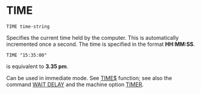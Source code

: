 # TIME

`TIME time-string`  

Specifies the current time held by the computer. This is automatically incremented once a second.
The time is specified in the format **HH:MM:SS**.

`TIME "15:35:00"`

is equivalent to **3.35 pm**.

Can be used in immediate mode. See [TIME$](man_fn-time.md) function; see also the command [WAIT DELAY](man_cs-wait-delay.md) and the machine option [TIMER](man_mo-timer.md).
